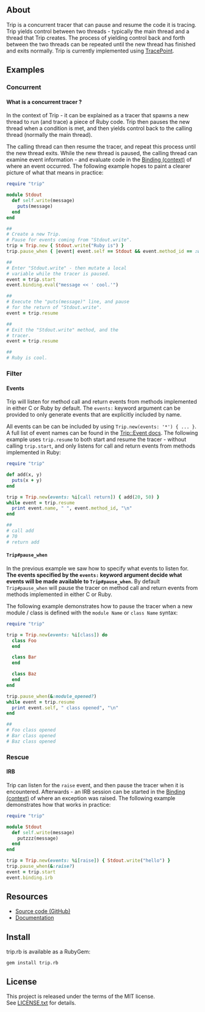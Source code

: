 ## About

Trip is a concurrent tracer that can pause and resume the code
it is tracing. Trip yields control between two threads - typically
the main thread and a thread that Trip creates. The process of yielding
control back and forth between the two threads can be repeated until the
new thread has finished and exits normally. Trip is currently implemented
using [TracePoint](https://www.rubydoc.info/gems/tracepoint/TracePoint).

## Examples

### Concurrent

#### What is a concurrent tracer ?

In the context of Trip - it can be explained as a tracer that spawns a new thread
to run (and trace) a piece of Ruby code. Trip then pauses the new thread
when a condition is met, and then yields control back to the calling thread
(normally the main thread).

The calling thread can then resume the tracer, and repeat this process until the
new thread exits. While the new thread is paused, the calling thread can examine
event information - and evaluate code in the [Binding (context)](https://rubydoc.info/stdlib/core/Binding)
of where an event occurred. The following example hopes to paint a clearer picture
of what that means in practice:

```ruby
require "trip"

module Stdout
  def self.write(message)
    puts(message)
  end
end

##
# Create a new Trip.
# Pause for events coming from "Stdout.write".
trip = Trip.new { Stdout.write("Ruby is") }
trip.pause_when { |event| event.self == Stdout && event.method_id == :write }

##
# Enter "Stdout.write" - then mutate a local
# variable while the tracer is paused.
event = trip.start
event.binding.eval("message << ' cool.'")

##
# Execute the "puts(message)" line, and pause
# for the return of "Stdout.write".
event = trip.resume

##
# Exit the "Stdout.write" method, and the
# tracer.
event = trip.resume

##
# Ruby is cool.
```

### Filter

#### Events

Trip will listen for method call and return events from methods
implemented in either C or Ruby by default. The `events:` keyword
argument can be provided to only generate events that are explicitly
included by name.

All events can be can be included by using `Trip.new(events: '*') { ... }`. A
full list of event names can be found in the [Trip::Event docs](https://0x1eef.github.io/x/trip.rb/Trip/Event.html). The following example uses `trip.resume` to both start and resume
the tracer - without calling `trip.start`, and only listens for call and return
events from methods implemented in Ruby:

```ruby
require "trip"

def add(x, y)
  puts(x + y)
end

trip = Trip.new(events: %i[call return]) { add(20, 50) }
while event = trip.resume
  print event.name, " ", event.method_id, "\n"
end

##
# call add
# 70
# return add
```

#### `Trip#pause_when`

In the previous example we saw how to specify what events to listen
for. **The events specified by the `events:` keyword argument
decide what events will be made available to `Trip#pause_when`.**
By default `Trip#pause_when` will pause the tracer on method call
and return events from methods implemented in either C or Ruby.

The following example demonstrates how to pause the tracer when a new
module / class is defined with the `module Name` or `class Name` syntax:

```ruby
require "trip"

trip = Trip.new(events: %i[class]) do
  class Foo
  end

  class Bar
  end

  class Baz
  end
end

trip.pause_when(&:module_opened?)
while event = trip.resume
  print event.self, " class opened", "\n"
end

##
# Foo class opened
# Bar class opened
# Baz class opened
```

### Rescue

#### IRB

Trip can listen for the `raise` event, and then pause the tracer when
it is encountered. Afterwards - an IRB session can be started in the [Binding (context)](https://rubydoc.info/stdlib/core/Binding)
of where an exception was raised. The following example demonstrates
how that works in practice:

```ruby
require "trip"

module Stdout
  def self.write(message)
    putzzz(message)
  end
end

trip = Trip.new(events: %i[raise]) { Stdout.write("hello") }
trip.pause_when(&:raise?)
event = trip.start
event.binding.irb
```

## Resources

* [Source code (GitHub)](https://github.com/0x1eef/trip.rb)
* [Documentation](https://0x1eef.github.io/x/trip.rb)

## Install

trip.rb is available as a RubyGem:

    gem install trip.rb

## <a id='license'>License</a>

This project is released under the terms of the MIT license. <br>
See [LICENSE.txt](./LICENSE.txt) for details.
